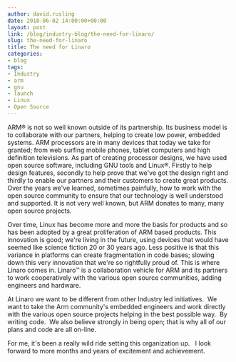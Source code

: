 ```yaml
---
author: david.rusling
date: 2010-06-02 14:00:00+00:00
layout: post
link: /blog/industry-blog/the-need-for-linaro/
slug: the-need-for-linaro
title: The need for Linaro
categories:
- blog
tags:
- Industry
- arm
- gnu
- launch
- Linux
- Open Source
---
```


ARM® is not so well known outside of its partnership. Its business model is to collaborate with our partners, helping to create low power, embedded systems. ARM processors are in many devices that today we take for granted; from web surfing mobile phones, tablet computers and high definition televisions. As part of creating processor designs, we have used open source software, including GNU tools and Linux®. Firstly to help design features, secondly to help prove that we've got the design right and thirdly to enable our partners and their customers to create great products. Over the years we've learned, sometimes painfully, how to work with the open source community to ensure that our technology is well understood and supported. It is not very well known, but ARM donates to many, many open source projects.

Over time, Linux has become more and more the basis for products and so has been adopted by a great proliferation of ARM based products. This innovation is good; we're living in the future, using devices that would have seemed like science fiction 20 or 30 years ago. Less positive is that this variance in platforms can create fragmentation in code bases; slowing down this very innovation that we're so rightfully proud of. This is where Linaro comes in. Linaro™ is a collaboration vehicle for ARM and its partners to work cooperatively with the various open source communities, adding engineers and hardware.

At Linaro we want to be different from other Industry led initiatives.  We want to take the Arm community's embedded engineers and work directly with the various open source projects helping in the best possible way.  By writing code.  We also believe strongly in being open; that is why all of our plans and code are all on-line.

For me, it's been a really wild ride setting this organization up.   I look forward to more months and years of excitement and achievement.
